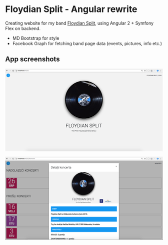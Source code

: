 # Floydian Split - Angular rewrite

Creating website for my band [Floydian Split](https://floydiansplit.com), using Angular 2 + Symfony Flex on backend.

- MD Bootstrap for style
- Facebook Graph for fetching band page data (events, pictures, info etc.)


## App screenshots

![](https://github.com/VickoFranic/floydiansplitwebsite_angular/blob/master/src/assets/1.png?raw=true)

![](https://github.com/VickoFranic/floydiansplitwebsite_angular/blob/master/src/assets/2.png?raw=true)